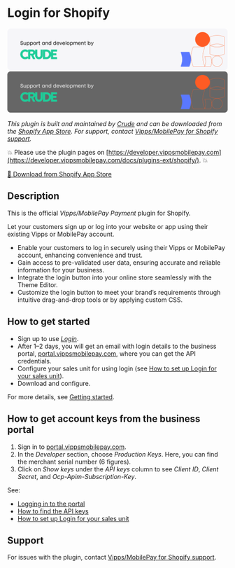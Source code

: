 <!-- START_METADATA
---
title: Login for Shopify
sidebar_position: 1
description: Secure one-tap customer authentication with Vipps/MobilePay Login for Shopify stores.
pagination_next: null
pagination_prev: null
---
END_METADATA -->

# Login for Shopify

![Support and development by Crude ](./docs/images/crude.svg#gh-light-mode-only)![Support and development by Crude](./docs/images/crude_dark.svg#gh-dark-mode-only)

*This plugin is built and maintained by [Crude](https://crude.no/)
and can be downloaded from the [Shopify App Store](https://apps.shopify.com/vipps-mobilepay-login).
For support, contact [Vipps/MobilePay for Shopify support](https://vipps-shopify.atlassian.net/servicedesk/customer/portal/3).*

<!-- START_COMMENT -->
💥 Please use the plugin pages on [https://developer.vippsmobilepay.com](https://developer.vippsmobilepay.com/docs/plugins-ext/shopify/). 💥
<!-- END_COMMENT -->


<div className="text-center my-8">
<a
href="https://apps.shopify.com/vipps-mobilepay-login"
target="_blank"
rel="noopener noreferrer"
className="inline-block bg-orange-500 hover:bg-orange-600 text-white font-bold text-base px-6  py-6 rounded-lg no-underline shadow-md transition-colors duration-200"
>📱 Download from Shopify App Store</a>
</div>

## Description

This is the official *Vipps/MobilePay Payment* plugin for Shopify.

Let your customers sign up or log into your website or app using their existing Vipps or MobilePay account.

* Enable your customers to log in securely using their Vipps or MobilePay account, enhancing convenience and trust.
* Gain access to pre-validated user data, ensuring accurate and reliable information for your business.
* Integrate the login button into your online store seamlessly with the Theme Editor.
* Customize the login button to meet your brand’s requirements through intuitive drag-and-drop tools or by applying custom CSS.



## How to get started

* Sign up to use [*Login*](https://vippsmobilepay.com/online/login).
* After 1–2 days, you will get an email with login details to the business portal, [portal.vippsmobilepay.com](https://portal.vippsmobilepay.com/), where you can get the API credentials.
* Configure your sales unit for using login (see [How to set up Login for your sales unit](https://developer.vippsmobilepay.com/docs/knowledge-base/portal/#login)).
* Download and configure.

For more details, see [Getting started](https://developer.vippsmobilepay.com/docs/getting-started/).

## How to get account keys from the business portal

1. Sign in to [portal.vippsmobilepay.com](https://portal.vippsmobilepay.com/).
2. In the *Developer* section, choose *Production Keys*. Here, you can find the merchant serial number (6 figures).
3. Click on *Show keys* under the *API keys* column to see *Client ID*, *Client Secret*, and *Ocp-Apim-Subscription-Key*.

See:

* [Logging in to the portal](https://developer.vippsmobilepay.com/docs/knowledge-base/portal#log-in)
* [How to find the API keys](https://developer.vippsmobilepay.com/docs/knowledge-base/portal#how-to-find-the-api-keys)
* [How to set up Login for your sales unit](https://developer.vippsmobilepay.com/docs/knowledge-base/portal/#login)

<!-- START_COMMENT -->
<!-- ## Installation

Make sure you have easy access to the API keys, by logging in to [portal.vippsmobilepay.com](https://portal.vippsmobilepay.com/) and find the correct API keys.

### Step 1 - Add the payment method

Go to *Settings* in your Shopify store, then click *Payments*. Click *Add payment method*.

### Step 2 - Manage the account

### Step 3 - Configure your account and select login product 

### Step 4 - Fill in the API key information

You can find your keys, as described in
[API keys](https://developer.vippsmobilepay.com/docs/knowledge-base/api-keys/).

### Step 5 - Activate Vipps MobilePay login

### Step 6 - Test

Do a few test orders against the production API keys to confirm that the integration is working without errors. -->
<!-- END_COMMENT -->

## Support

For issues with the plugin, contact [Vipps/MobilePay for Shopify support](https://vipps-shopify.atlassian.net/servicedesk/customer/portal/3).
